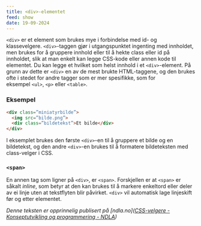 ```yaml
---
title: <div>-elementet
feed: show
date: 19-09-2024
---
```

`<div>` er et element som brukes mye i forbindelse med id- og klassevelgere. `<div>`-taggen gjør i utgangspunktet ingenting med innholdet, men brukes for å gruppere innhold eller til å hekte class eller id på innholdet, slik at man enkelt kan legge CSS-kode eller annen kode til elementet. Du kan legge et hvilket som helst innhold i et `<div>`-element. På grunn av dette er `<div>` en av de mest brukte HTML-taggene, og den brukes ofte i stedet for andre tagger som er mer spesifikke, som for eksempel `<ul>`, `<p>` eller `<table>`.

### Eksempel

```html
<div class=”miniatyrbilde”>
  <img src=”bilde.png”>
  <div class=”bildetekst”>Et bilde</div>
</div>
```

I eksemplet brukes den første `<div>`-en til å gruppere et bilde og en bildetekst, og den andre `<div>`-en brukes til å formatere bildeteksten med class-velger i CSS.

### `<span>`
En annen tag som ligner på `<div>`, er `<span>`. Forskjellen er at `<span>` er såkalt _inline_, som betyr at den kan brukes til å markere enkeltord eller deler av ei linje uten at tekstflyten blir påvirket. `<div>` vil automatisk lage linjeskift før og etter elementet.


*Denne teksten er opprinnelig publisert på [ndla.no]([CSS-velgere - Konseptutvikling og programmering - NDLA](https://ndla.no/subject:1:1352b19e-e706-4480-a728-c6b0a57ba8ae/topic:1:f7b88f8c-5f2f-4ea8-bdcf-1bd4811c37b3/topic:1:df9278b0-7252-4a62-a39c-3107d7f319f1/resource:2e32dd04-efdd-4d73-ad07-10285e7b0c79))*